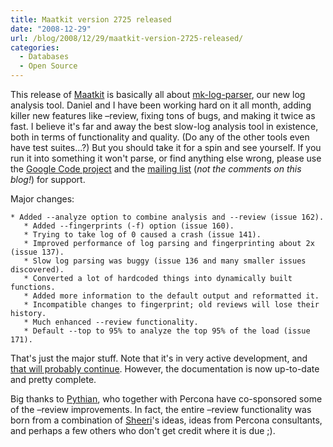 ```yaml
---
title: Maatkit version 2725 released
date: "2008-12-29"
url: /blog/2008/12/29/maatkit-version-2725-released/
categories:
  - Databases
  - Open Source
---
```

This release of [Maatkit](http://www.maatkit.org/) is basically all about [mk-log-parser](http://www.maatkit.org/doc/mk-log-parser.html), our new log analysis tool. Daniel and I have been working hard on it all month, adding killer new features like &#8211;review, fixing tons of bugs, and making it twice as fast. I believe it's far and away the best slow-log analysis tool in existence, both in terms of functionality and quality. (Do any of the other tools even have test suites...?) But you should take it for a spin and see yourself. If you run it into something it won't parse, or find anything else wrong, please use the [Google Code project](http://code.google.com/p/maatkit/) and the [mailing list](http://groups.google.com/group/maatkit-discuss) (*not the comments on this blog!*) for support.

Major changes:

```
* Added --analyze option to combine analysis and --review (issue 162).
   * Added --fingerprints (-f) option (issue 160).
   * Trying to take log of 0 caused a crash (issue 141).
   * Improved performance of log parsing and fingerprinting about 2x (issue 137).
   * Slow log parsing was buggy (issue 136 and many smaller issues discovered).
   * Converted a lot of hardcoded things into dynamically built functions.
   * Added more information to the default output and reformatted it.
   * Incompatible changes to fingerprint; old reviews will lose their history.
   * Much enhanced --review functionality.
   * Default --top to 95% to analyze the top 95% of the load (issue 171).
```

That's just the major stuff. Note that it's in very active development, and [that will probably continue](http://code.google.com/p/maatkit/issues/list?q=tool:mk_log_parser). However, the documentation is now up-to-date and pretty complete.

Big thanks to [Pythian](http://www.pythian.com/), who together with Percona have co-sponsored some of the &#8211;review improvements. In fact, the entire &#8211;review functionality was born from a combination of [Sheeri](http://sheeri.com/)'s ideas, ideas from Percona consultants, and perhaps a few others who don't get credit where it is due ;).


